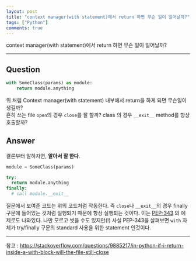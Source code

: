 ```yaml
---
layout: post
title: "context manager(with statement)에서 return 하면 무슨 일이 일어날까?"
tags: ["Python"]
comments: true
---
```


context manager(with statement)에서 return 하면 무슨 일이 일어날까?

---

## Question
``` python
with SomeClass(params) as module:
    return module.anything
```

위 처럼 Context manager(with statement) 내부에서 return을 하게 되면 무슨일이 생길까?  
흔히 쓰는 file `open`의 경우 `close`를 잘 할까? class 의 경우 `__exit__` method를 항상 호출할까?

## Answer
결론부터 말하자면, **알아서 잘 한다**.

``` python
module = SomeClass(params)

try:
  return module.anything
finally:
  # call module.__exit__
```

질문에서 보여준 코드는 위의 코드처럼 작동한다. 
즉 `close`나 `__exit__`의 경우 finally 구문에 들어있는 것처럼 실행되기 때문에 항상 실행되는 것이다.
이는 [PEP-343](https://www.python.org/dev/peps/pep-0343/#examples) 의 예제로도 나와있다.
나만 모르고 썻을 수도 있지만(!) 사실 PEP-343을 살펴보면 `with` 자체가 try/finally 구문의 standard 사용을 위한 statement 인것이다.

---
참고 : <https://stackoverflow.com/questions/9885217/in-python-if-i-return-inside-a-with-block-will-the-file-still-close>
